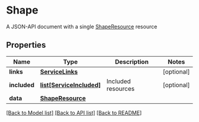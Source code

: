 # Shape

A JSON-API document with a single [ShapeResource](#shaperesource) resource
## Properties
Name | Type | Description | Notes
------------ | ------------- | ------------- | -------------
**links** | [**ServiceLinks**](ServiceLinks.md) |  | [optional] 
**included** | [**list[ServiceIncluded]**](ServiceIncluded.md) | Included resources | [optional] 
**data** | [**ShapeResource**](ShapeResource.md) |  | 

[[Back to Model list]](../README.md#documentation-for-models) [[Back to API list]](../README.md#documentation-for-api-endpoints) [[Back to README]](../README.md)



